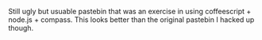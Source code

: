 Still ugly but usuable pastebin that was an exercise in using coffeescript + node.js + compass. This
looks better than the original pastebin I hacked up though.
